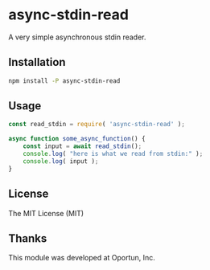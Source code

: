 # async-stdin-read

A very simple asynchronous stdin reader.

## Installation

```bash
npm install -P async-stdin-read
```

## Usage

```js
const read_stdin = require( 'async-stdin-read' );

async function some_async_function() {
    const input = await read_stdin();
    console.log( "here is what we read from stdin:" );
    console.log( input );
}
```

## License

The MIT License (MIT)

## Thanks

This module was developed at Oportun, Inc.